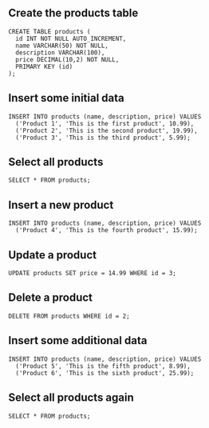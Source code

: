 ## Create the products table
```pg
CREATE TABLE products (
  id INT NOT NULL AUTO_INCREMENT,
  name VARCHAR(50) NOT NULL,
  description VARCHAR(100),
  price DECIMAL(10,2) NOT NULL,
  PRIMARY KEY (id)
);
```

## Insert some initial data
```pg
INSERT INTO products (name, description, price) VALUES
  ('Product 1', 'This is the first product', 10.99),
  ('Product 2', 'This is the second product', 19.99),
  ('Product 3', 'This is the third product', 5.99);
```

## Select all products
```pg
SELECT * FROM products;
```

## Insert a new product
```pg
INSERT INTO products (name, description, price) VALUES
  ('Product 4', 'This is the fourth product', 15.99);
  ```

## Update a product
```pg
UPDATE products SET price = 14.99 WHERE id = 3;
 ```
## Delete a product
```pg
DELETE FROM products WHERE id = 2;
```
## Insert some additional data
```pg
INSERT INTO products (name, description, price) VALUES
  ('Product 5', 'This is the fifth product', 8.99),
  ('Product 6', 'This is the sixth product', 25.99);
```
## Select all products again
```pg
SELECT * FROM products;
```
